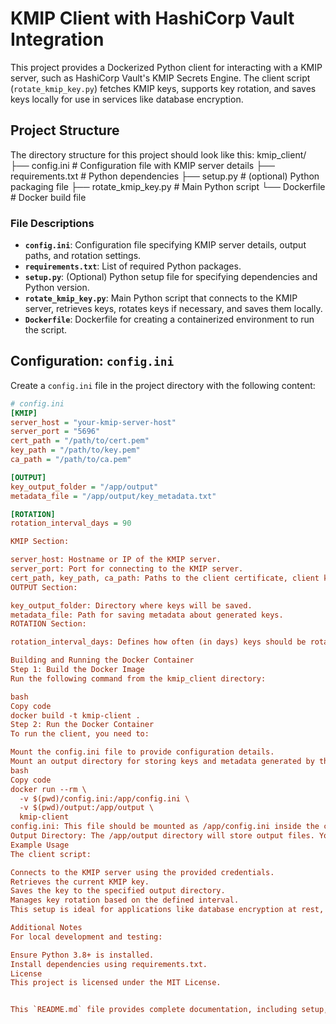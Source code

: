 # KMIP Client with HashiCorp Vault Integration

This project provides a Dockerized Python client for interacting with a KMIP server, such as HashiCorp Vault's KMIP Secrets Engine. The client script (`rotate_kmip_key.py`) fetches KMIP keys, supports key rotation, and saves keys locally for use in services like database encryption.

## Project Structure

The directory structure for this project should look like this:
kmip_client/ ├── config.ini # Configuration file with KMIP server details ├── requirements.txt # Python dependencies ├── setup.py # (optional) Python packaging file ├── rotate_kmip_key.py # Main Python script └── Dockerfile # Docker build file


### File Descriptions
- **`config.ini`**: Configuration file specifying KMIP server details, output paths, and rotation settings.
- **`requirements.txt`**: List of required Python packages.
- **`setup.py`**: (Optional) Python setup file for specifying dependencies and Python version.
- **`rotate_kmip_key.py`**: Main Python script that connects to the KMIP server, retrieves keys, rotates keys if necessary, and saves them locally.
- **`Dockerfile`**: Dockerfile for creating a containerized environment to run the script.

## Configuration: `config.ini`
Create a `config.ini` file in the project directory with the following content:

```ini
# config.ini
[KMIP]
server_host = "your-kmip-server-host"
server_port = "5696"
cert_path = "/path/to/cert.pem"
key_path = "/path/to/key.pem"
ca_path = "/path/to/ca.pem"

[OUTPUT]
key_output_folder = "/app/output"
metadata_file = "/app/output/key_metadata.txt"

[ROTATION]
rotation_interval_days = 90

KMIP Section:

server_host: Hostname or IP of the KMIP server.
server_port: Port for connecting to the KMIP server.
cert_path, key_path, ca_path: Paths to the client certificate, client key, and CA certificate for KMIP authentication.
OUTPUT Section:

key_output_folder: Directory where keys will be saved.
metadata_file: Path for saving metadata about generated keys.
ROTATION Section:

rotation_interval_days: Defines how often (in days) keys should be rotated.

Building and Running the Docker Container
Step 1: Build the Docker Image
Run the following command from the kmip_client directory:

bash
Copy code
docker build -t kmip-client .
Step 2: Run the Docker Container
To run the client, you need to:

Mount the config.ini file to provide configuration details.
Mount an output directory for storing keys and metadata generated by the client.
bash
Copy code
docker run --rm \
  -v $(pwd)/config.ini:/app/config.ini \
  -v $(pwd)/output:/app/output \
  kmip-client
config.ini: This file should be mounted as /app/config.ini inside the container.
Output Directory: The /app/output directory will store output files. You may customize paths in the config.ini to ensure output files are saved in the mounted output folder.
Example Usage
The client script:

Connects to the KMIP server using the provided credentials.
Retrieves the current KMIP key.
Saves the key to the specified output directory.
Manages key rotation based on the defined interval.
This setup is ideal for applications like database encryption at rest, where KMIP key rotation is triggered by the client.

Additional Notes
For local development and testing:

Ensure Python 3.8+ is installed.
Install dependencies using requirements.txt.
License
This project is licensed under the MIT License.


This `README.md` file provides complete documentation, including setup, configuration, Docker build instructions, and usage details.

